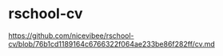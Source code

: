 # rschool-cv
https://github.com/nicevibee/rschool-cv/blob/76b1cd1189164c6766322f064ae233be86f282ff/cv.md
